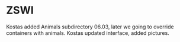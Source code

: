# ZSWI

Kostas added Animals subdirectory 06.03, later we going to override containers with animals.
Kostas updated interface, added pictures.
